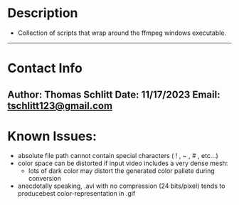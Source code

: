 # Description
- Collection of scripts that wrap around the ffmpeg windows executable.
--------------------
# Contact Info
Author: Thomas Schlitt
Date: 11/17/2023
Email: tschlitt123@gmail.com
--------------------
# Known Issues:
- absolute file path cannot contain special characters ( ! , ~ , # , etc...)
- color space can be distorted if input video includes a very dense mesh:
    - lots of dark color may distort the generated color pallete during conversion
- anecdotally speaking, .avi with no compression (24 bits/pixel) tends to producebest color-representation in .gif

